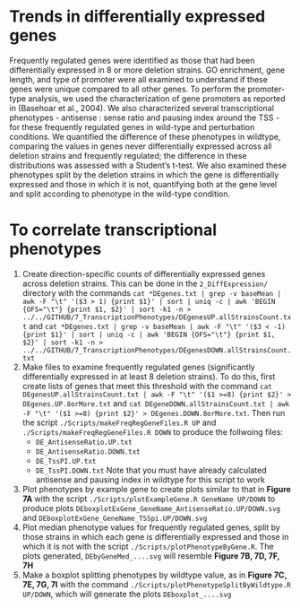 # Trends in differentially expressed genes
Frequently regulated genes were identified as those that had been differentially expressed in 8 or more deletion strains. GO enrichment, gene length, and type of promoter were all examined to understand if these genes were unique compared to all other genes. To perform the promoter-type analysis, we used the characterization of gene promoters as reported in (Basehoar et al., 2004). We also characterized several transcriptional phenotypes - antisense : sense ratio and pausing index around the TSS - for these frequently regulated genes in wild-type and perturbation conditions. We quantified the difference of these phenotypes in wildtype, comparing the values in genes never differentially expressed across all deletion strains and frequently regulated; the difference in these distributions was assessed with a Student’s t-test. We also examined these phenotypes split by the deletion strains in which the gene is differentially expressed and those in which it is not, quantifying both at the gene level and split according to phenotype in the wild-type condition.

# To correlate transcriptional phenotypes
1. Create direction-specific counts of differentially expressed genes across deletion strains. This can be done in the `2_DiffExpression/` directory with the commands `cat *DEgenes.txt | grep -v baseMean | awk -F "\t" '($3 > 1) {print $1}' | sort | uniq -c | awk 'BEGIN {OFS="\t"} {print $1, $2}' | sort -k1 -n > ../../GITHUB/7_TranscriptionPhenotypes/DEgenesUP.allStrainsCount.txt` and `cat *DEgenes.txt | grep -v baseMean | awk -F "\t" '($3 < -1) {print $1}' | sort | uniq -c | awk 'BEGIN {OFS="\t"} {print $1, $2}' | sort -k1 -n > ../../GITHUB/7_TranscriptionPhenotypes/DEgenesDOWN.allStrainsCount.txt`
2. Make files to examine frequently regulated genes (significantly differentially expressed in at least 8 deletion strains). To do this, first create lists of genes that meet this threshold with the command `cat DEgenesUP.allStrainsCount.txt | awk -F "\t" '($1 >=8) {print $2}' > DEgenes.UP.8orMore.txt` and `cat DEgeneDOWN.allStrainsCount.txt | awk -F "\t" '($1 >=8) {print $2}' > DEgenes.DOWN.8orMore.txt`. Then run the script `./Scripts/makeFreqRegGeneFiles.R UP` and `./Scripts/makeFreqRegGeneFiles.R DOWN` to produce the follwoing files:
   - `DE_AntisenseRatio.UP.txt`
   - `DE_AntisenseRatio.DOWN.txt`
   - `DE_TssPI.UP.txt`
   - `DE_TssPI.DOWN.txt`
Note that you must have already calculated antisense and pausing index in wildtype for this script to work
3. Plot phenotypes by example gene to create plots similar to that in **Figure 7A** with the script `./Scripts/plotExampleGene.R GeneName UP/DOWN` to produce plots `DEboxplotExGene_GeneName_AntisenseRatio.UP/DOWN.svg` and `DEboxplotExGene_GeneName_TSSpi.UP/DOWN.svg`
4. Plot median phenotype values for frequently regulated genes, split by those strains in which each gene is differentially expressed and those in which it is not with the script `./Scripts/plotPhenotypeByGene.R`. The plots generated, `DEbyGeneMed_....svg` will resemble **Figure 7B, 7D, 7F, 7H**
5. Make a boxplot splitting phenotypes by wildtype value, as in **Figure 7C, 7E, 7G, 7I** with the command `./Scripts/plotPhenotypeSplitByWildtype.R UP/DOWN`, which will generate the plots `DEboxplot_....svg`
